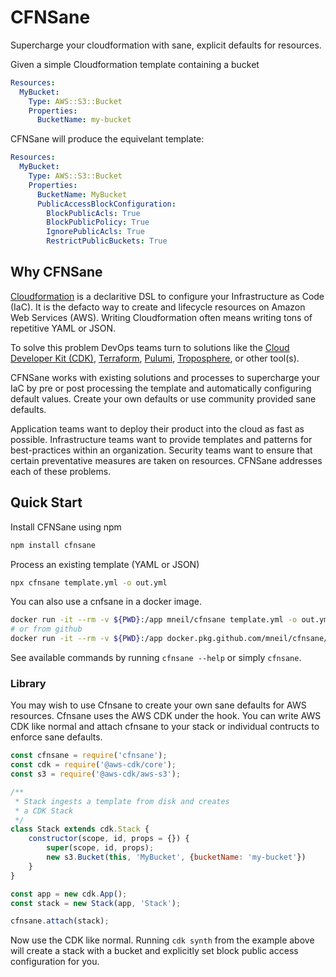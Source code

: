 # CFNSane

Supercharge your cloudformation with sane, explicit defaults for resources.

Given a simple Cloudformation template containing a bucket

```yaml
Resources:
  MyBucket:
    Type: AWS::S3::Bucket
    Properties:
      BucketName: my-bucket
```

CFNSane will produce the equivelant template:

```yaml
Resources:
  MyBucket:
    Type: AWS::S3::Bucket
    Properties:
      BucketName: MyBucket
      PublicAccessBlockConfiguration:
        BlockPublicAcls: True
        BlockPublicPolicy: True
        IgnorePublicAcls: True
        RestrictPublicBuckets: True
```

## Why CFNSane

[Cloudformation](https://aws.amazon.com/cloudformation/) is a declaritive DSL to
configure your Infrastructure as Code (IaC). It is the defacto way to create
and lifecycle resources on Amazon Web Services (AWS). Writing Cloudformation often
means writing tons of repetitive YAML or JSON.

To solve this problem DevOps teams turn to solutions like the
[Cloud Developer Kit (CDK)](https://aws.amazon.com/cdk/), [Terraform](https://www.terraform.io/),
[Pulumi](https://www.pulumi.com/), [Troposphere](https://github.com/cloudtools/troposphere),
or other tool(s).

CFNSane works with existing solutions and processes to supercharge your IaC by pre or post processing the template and automatically configuring default values. Create your own defaults or use community provided sane defaults.

Application teams want to deploy their product into the cloud as fast as possible. Infrastructure teams want to provide templates and patterns for best-practices within an organization. Security teams want to ensure that certain preventative measures are taken on resources. CFNSane addresses each of these problems.

## Quick Start

Install CFNSane using npm

```bash
npm install cfnsane
```

Process an existing template (YAML or JSON)

```bash
npx cfnsane template.yml -o out.yml
```

You can also use a cnfsane in a docker image.

```bash
docker run -it --rm -v ${PWD}:/app mneil/cfnsane template.yml -o out.yml
# or from github
docker run -it --rm -v ${PWD}:/app docker.pkg.github.com/mneil/cfnsane/cfnsane template.yml -o out.yml
```

See available commands by running `cfnsane --help` or simply `cfnsane`.

### Library

You may wish to use Cfnsane to create your own sane defaults for AWS resources. Cfnsane uses the AWS CDK under the hook. You can write AWS CDK like normal and attach cfnsane to your stack or individual contructs to enforce sane defaults.

```javascript
const cfnsane = require('cfnsane');
const cdk = require('@aws-cdk/core');
const s3 = require('@aws-cdk/aws-s3');

/**
 * Stack ingests a template from disk and creates
 * a CDK Stack
 */
class Stack extends cdk.Stack {
    constructor(scope, id, props = {}) {
        super(scope, id, props);
        new s3.Bucket(this, 'MyBucket', {bucketName: 'my-bucket'})
    }
}

const app = new cdk.App();
const stack = new Stack(app, 'Stack');

cfnsane.attach(stack);
```

Now use the CDK like normal. Running `cdk synth` from the example above will create a stack with a bucket and explicitly set block public access configuration for you.
